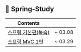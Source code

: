 ## 🦖 Spring-Study
|Contents||
|------|--|
|[스프링 기본편(복습)](https://patch-carpenter-1ef.notion.site/19fcf10cd2e780588c57cd20ca62dbdf)|~ 03.08 |
|[스프링 MVC 1편](https://patch-carpenter-1ef.notion.site/MVC-1-1a3cf10cd2e780068525f4513b6b3f1c?pvs=4)| ~ 03.29|



